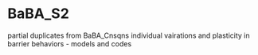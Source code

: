 # BaBA_S2
partial duplicates from BaBA_Cnsqns
individual vairations and plasticity in barrier behaviors - models and codes
